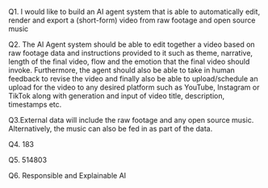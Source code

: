 Q1. I would like to build an AI agent system that is able to automatically edit, 
render and export a (short-form) video from raw footage and open source music

Q2. The AI Agent system should be able to edit together a video based on raw footage data and instructions provided to it such as theme, narrative, length of the final video, flow and the emotion that the final video should invoke. Furthermore, the agent should also be able to take in human feedback to revise the video and finally also be able to upload/schedule an upload for the video to any desired platform such as YouTube, Instagram or TikTok along with generation and input of video title, description, timestamps etc.

Q3.External data will include the raw footage and any open source music. Alternatively, the music can also be fed in as part of the data.

Q4. 183

Q5. 514803

Q6. Responsible and Explainable AI